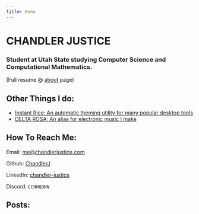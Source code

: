 ```yaml
---
title: Home
---
```

# CHANDLER JUSTICE

### Student at Utah State studying Computer Science and Computational Mathematics.

(Full resume @ [about](about/) page)

## Other Things I do:
- [Instant Rice: An automatic theming utility for many popular desktop tools](https://github.com/chandlerj/InstantRice)
- [DELTA ROSA: An alias for electronic music I make](https://deltarosa.bandcamp.com/)

## How To Reach Me:


 Email:   me@chandlerjustice.com

 Github:  [ChandlerJ](https://github.com/chandlerj)

 LinkedIn: [chandler-justice](https://www.linkedin.com/in/chandler-justice/)

 Discord: `CCHHQQNN` 
<br>
## Posts:

